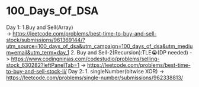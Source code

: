 # 100_Days_Of_DSA
Day 1:
        1.Buy and Sell(Array)  
        -> https://leetcode.com/problems/best-time-to-buy-and-sell-stock/submissions/961369144/?utm_source=100_days_of_dsa&utm_campaign=100_days_of_dsa&utm_medium=email&utm_term=day_1
        2. Buy and Sell-2(Recursion):TLE😭(DP needed)
        -> https://www.codingninjas.com/codestudio/problems/selling-stock_630282?leftPanelTab=1
        -> https://leetcode.com/problems/best-time-to-buy-and-sell-stock-ii/
Day 2:
        1. singleNumber(bitwise XOR)
        -> https://leetcode.com/problems/single-number/submissions/962338813/
